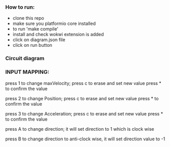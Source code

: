 ### How to run:

- clone this repo
- make sure you platformio core installed
- to run 'make compile'
- install and check wokwi extension is added
- click on diagram.json file
- click on run button

### Circuit diagram

### INPUT MAPPING:

press 1 to change maxVelocity; press c to erase and set new value
press \* to confirm the value

press 2 to change Position; press c to erase and set new value
press \* to confirm the value

press 3 to change Acceleration; press c to erase and set new value
press \* to confirm the value

press A to change direction; it will set direction to 1 which is clock wise

press B to change direction to anti-clock wise, it will set direction value to -1
